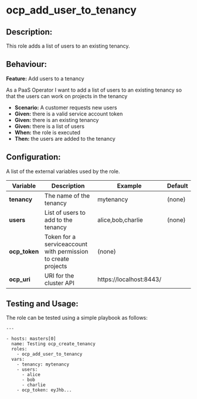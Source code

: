 # ocp_add_user_to_tenancy

## Description:

This role adds a list of users to an existing tenancy.

## Behaviour:

**Feature:** Add users to a tenancy

As a PaaS Operator
I want to add a list of users to an existing tenancy
so that the users can work on projects in the tenancy

- **Scenario:** A customer requests new users
- **Given:** there is a valid service account token
- **Given:** there is an existing tenancy
- **Given:** there is a list of users
- **When:** the role is executed
- **Then:** the users are added to the tenancy 
 
## Configuration:

A list of the external variables used by the role.

| Variable  | Description  | Example  | Default |
|---|---|---|---|
| **tenancy**  | The name of the tenancy |  mytenancy | (none) |
| **users**  | List of users to add to the tenancy | alice,bob,charlie  |  (none) |
| **ocp_token**  | Token for a serviceaccount with permission to create projects | (none)  |
| **ocp_uri**  | URI for the cluster API | https://localhost:8443/  |

## Testing and Usage:

The role can be tested using a simple playbook as follows:

```
---

- hosts: masters[0]
  name: Testing ocp_create_tenancy
  roles:
    - ocp_add_user_to_tenancy
  vars:
    - tenancy: mytenancy
    - users:
      - alice
      - bob
      - charlie
    - ocp_token: eyJhb...

```
